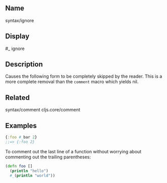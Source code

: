 ## Name
syntax/ignore

## Display
#_ ignore

## Description

Causes the following form to be completely skipped by the reader.  This is a
more complete removal than the `comment` macro which yields nil.

## Related
syntax/comment
cljs.core/comment

## Examples

```clj
{:foo #_bar 2}
;;=> {:foo 2}
```

To comment out the last line of a function without worrying about commenting out
the trailing parentheses:

```clj
(defn foo []
  (println "hello")
  #_(println "world"))
```
